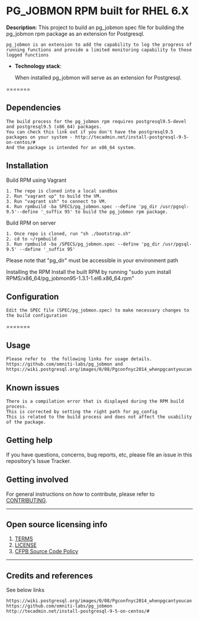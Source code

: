 # PG_JOBMON RPM built for RHEL 6.X

**Description**: This project to build an pg_jobmon spec file for building the pg_jobmon rpm package as an extension for Postgresql.

    pg_jobmon is an extension to add the capability to log the progress of running functions and provide a limited monitoring capability to those logged functions


  - **Technology stack**: 

    When installed pg_jobmon will serve as an extension for Postgresql. 



=======

## Dependencies

    The build process for the pg_jobmon rpm requires postgresql9.5-devel and postgresql9.5 (x86_64) packages. 
    You can check this link out if you don't have the postgresql9.5 packages on your system - http://tecadmin.net/install-postgresql-9-5-on-centos/#
    And the package is intended for an x86_64 system.

## Installation

Build RPM using Vagrant

    1. The repo is cloned into a local sandbox
    2. Run "vagrant up" to build the VM.
    3. Run "vagrant ssh" to connect to VM.
    4. Run rpmbuild -ba SPECS/pg_jobmon.spec --define 'pg_dir /usr/pgsql-9.5'--define '_suffix 95' to build the pg_jobmon rpm package.

Build RPM on server

    1. Once repo is cloned, run "sh ./bootstrap.sh"
    2. cd to ~/rpmbuild 
    3. Run rpmbuild -ba /SPECS/pg_jobmon.spec --define 'pg_dir /usr/pgsql-9.5' --define '_suffix 95'

Please note that "pg_dir" must be accessible in your environment path

Installing the RPM 
Install the built RPM by running "sudo yum install RPMS/x86_64/pg_jobmon95-1.3.1-1.el6.x86_64.rpm"

## Configuration

    Edit the SPEC file (SPEC/pg_jobmon.spec) to make necessary changes to the build configuration

=======

## Usage

    Please refer to  the following links for usage details.
    https://github.com/omniti-labs/pg_jobmon and
    https://wiki.postgresql.org/images/0/08/Pgconfnyc2014_whenpgcantyoucan.pdf


## Known issues

    There is a compilation error that is displayed during the RPM build process. 
    This is corrected by setting the right path for pg_config
    This is related to the build process and does not affect the usability of the package.

## Getting help

If you have questions, concerns, bug reports, etc, please file an issue in this repository's Issue Tracker.


## Getting involved

For general instructions on _how_ to contribute, please refer to [CONTRIBUTING](CONTRIBUTING.md).


----

## Open source licensing info
1. [TERMS](TERMS.md)
2. [LICENSE](LICENSE)
3. [CFPB Source Code Policy](https://github.com/cfpb/source-code-policy/)


----

## Credits and references

See below links

    https://wiki.postgresql.org/images/0/08/Pgconfnyc2014_whenpgcantyoucan.pdf
    https://github.com/omniti-labs/pg_jobmon
    http://tecadmin.net/install-postgresql-9-5-on-centos/#
